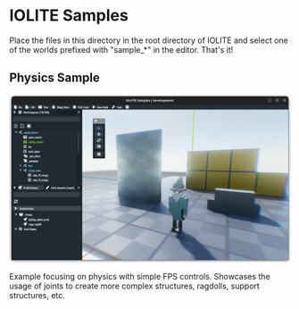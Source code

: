 # IOLITE Samples

Place the files in this directory in the root directory of IOLITE and select one of the worlds prefixed with "sample_*" in the editor. That's it!

## Physics Sample

![Physics Sample](../media/samples/sample_physics.png?raw=true)

Example focusing on physics with simple FPS controls. Showcases the usage of joints to create more complex structures, ragdolls, support structures, etc.
